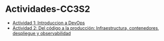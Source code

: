 # Actividades-CC3S2

* [Actividad 1: Introduccion a DevOps](/Actividad-01/README.md)
* [Actividad 2: Del código a la producción: Infraestructura, contenedores, despliegue y observabilidad](/Actividad-02/README.md)